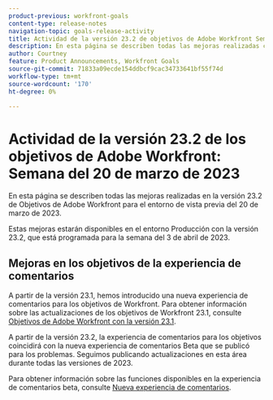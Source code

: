 ```yaml
---
product-previous: workfront-goals
content-type: release-notes
navigation-topic: goals-release-activity
title: Actividad de la versión 23.2 de objetivos de Adobe Workfront Semana del 20 de marzo de 2023
description: En esta página se describen todas las mejoras realizadas con la versión 23.2 para los objetivos de Adobe Workfront en el entorno de vista previa. Estas mejoras estarán disponibles en el entorno de producción en la semana del 20 de marzo de 2023.
author: Courtney
feature: Product Announcements, Workfront Goals
source-git-commit: 71833a09ecde154ddbcf9cac34733641bf55f74d
workflow-type: tm+mt
source-wordcount: '170'
ht-degree: 0%

---
```


# Actividad de la versión 23.2 de los objetivos de Adobe Workfront: Semana del 20 de marzo de 2023

En esta página se describen todas las mejoras realizadas en la versión 23.2 de Objetivos de Adobe Workfront para el entorno de vista previa del 20 de marzo de 2023.

Estas mejoras estarán disponibles en el entorno Producción con la versión 23.2, que está programada para la semana del 3 de abril de 2023.

## Mejoras en los objetivos de la experiencia de comentarios

A partir de la versión 23.1, hemos introducido una nueva experiencia de comentarios para los objetivos de Workfront. Para obtener información sobre las actualizaciones de los objetivos de Workfront 23.1, consulte [Objetivos de Adobe Workfront con la versión 23.1](/help/quicksilver/product-announcements/product-releases/goals-release-activity/goals-23-1-release/goals-23-1-release.md).

A partir de la versión 23.2, la experiencia de comentarios para los objetivos coincidirá con la nueva experiencia de comentarios Beta que se publicó para los problemas. Seguimos publicando actualizaciones en esta área durante todas las versiones de 2023.

Para obtener información sobre las funciones disponibles en la experiencia de comentarios beta, consulte [Nueva experiencia de comentarios](/help/quicksilver/workfront-basics/updating-work-items-and-viewing-updates/unified-commenting-experience.md).